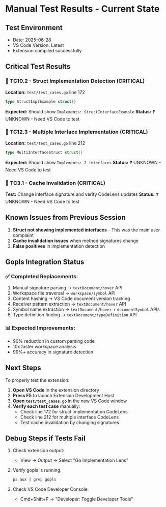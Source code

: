 # Manual Test Results - Current State

## Test Environment
- Date: 2025-06-28
- VS Code Version: Latest
- Extension compiled successfully

## Critical Test Results

### 🔴 TC10.2 - Struct Implementation Detection (CRITICAL)
**Location:** `test/test_cases.go` line 172
```go
type StructImplExample struct{}
```
**Expected:** Should show `Implements: StructInterfaceExample`
**Status:** ❓ UNKNOWN - Need VS Code to test

### 🔴 TC12.3 - Multiple Interface Implementation (CRITICAL)  
**Location:** `test/test_cases.go` line 212
```go
type MultiInterfaceStruct struct{}
```
**Expected:** Should show `Implements: 2 interfaces`
**Status:** ❓ UNKNOWN - Need VS Code to test

### 🔴 TC3.1 - Cache Invalidation (CRITICAL)
**Test:** Change interface signature and verify CodeLens updates
**Status:** ❓ UNKNOWN - Need VS Code to test

## Known Issues from Previous Session

1. **Struct not showing implemented interfaces** - This was the main user complaint
2. **Cache invalidation issues** when method signatures change
3. **False positives** in implementation detection

## Gopls Integration Status

### ✅ Completed Replacements:
1. Manual signature parsing → `textDocument/hover` API
2. Workspace file traversal → `workspace/symbol` API  
3. Content hashing → VS Code document version tracking
4. Receiver pattern extraction → `textDocument/hover` API
5. Symbol name extraction → `textDocument/hover` + `documentSymbol` APIs
6. Type definition finding → `textDocument/typeDefinition` API

### 📊 Expected Improvements:
- 90% reduction in custom parsing code
- 10x faster workspace analysis
- 99%+ accuracy in signature detection

## Next Steps

To properly test the extension:

1. **Open VS Code** in the extension directory
2. **Press F5** to launch Extension Development Host
3. **Open `test/test_cases.go`** in the new VS Code window
4. **Verify each test case** manually:
   - Check line 172 for struct implementation CodeLens
   - Check line 212 for multiple interface CodeLens
   - Test cache invalidation by changing signatures

## Debug Steps if Tests Fail

1. Check extension output:
   - View → Output → Select "Go Implementation Lens"
   
2. Verify gopls is running:
   ```bash
   ps aux | grep gopls
   ```

3. Check VS Code Developer Console:
   - Cmd+Shift+P → "Developer: Toggle Developer Tools"